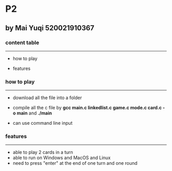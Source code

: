# P2

## by Mai Yuqi 520021910367

### content table

---

* how to play

* features

### how to play

---

* download all the file into a folder

* compile all the c file by **gcc main.c linkedlist.c game.c mode.c card.c -o main** and **./main**

* can use command line input

### features

---

* able to play 2 cards in a turn
* able to run on Windows and MacOS and Linux
* need to press "enter" at the end of one turn and one round
